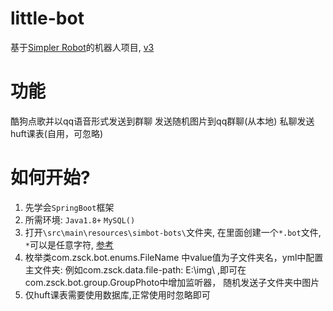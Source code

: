 # little-bot
基于[Simpler Robot](https://github.com/ForteScarlet/simpler-robot/tree/v2-dev)的机器人项目, [v3](https://github.com/wuyou-123/wuyou-robot-v3/)

# 功能
酷狗点歌并以qq语音形式发送到群聊
发送随机图片到qq群聊(从本地)
私聊发送huft课表(自用，可忽略)

# 如何开始?
1. 先学会`SpringBoot`框架
2. 所需环境: `Java1.8+`  `MySQL()`
3. 打开`\src\main\resources\simbot-bots\`文件夹, 在里面创建一个`*.bot`文件, `*`可以是任意字符, [参考](https://www.yuque.com/simpler-robot/simpler-robot-doc/fk6o3e#iUKbX)
4. 枚举类com.zsck.bot.enums.FileName 中value值为子文件夹名，yml中配置主文件夹: 例如com.zsck.data.file-path: E:\img\ ,即可在com.zsck.bot.group.GroupPhoto中增加监听器，
   随机发送子文件夹中图片
5. 仅huft课表需要使用数据库,正常使用时忽略即可   
